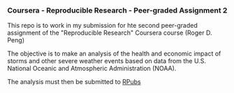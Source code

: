 ### Coursera - Reproducible Research - Peer-graded Assignment 2
This repo is to work in my submission for hte second peer-graded assignment of the "Reproducible Research" Coursera course (Roger D. Peng)

The objective is to make an analysis of the health and economic impact of storms and other severe weather events based on data from the U.S. National Oceanic and Atmospheric Administration (NOAA).

The analysis must then be submitted to [RPubs](https://rpubs.com/])
